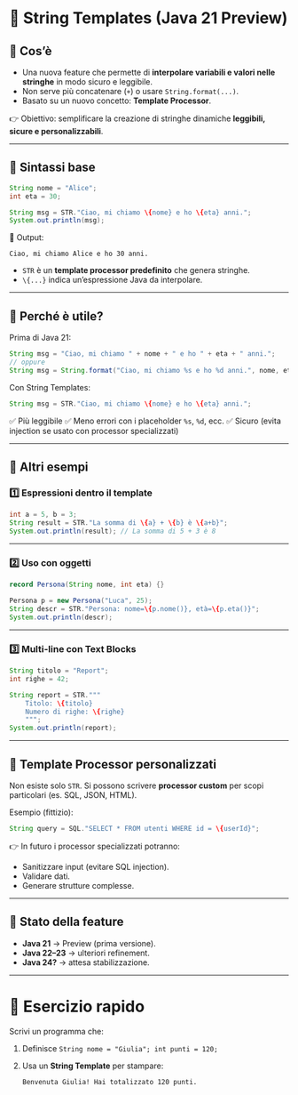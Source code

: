 # 📝 String Templates (Java 21 Preview)

## 🔹 Cos’è

* Una nuova feature che permette di **interpolare variabili e valori nelle stringhe** in modo sicuro e leggibile.
* Non serve più concatenare (`+`) o usare `String.format(...)`.
* Basato su un nuovo concetto: **Template Processor**.

👉 Obiettivo: semplificare la creazione di stringhe dinamiche **leggibili, sicure e personalizzabili**.

---

## 🔹 Sintassi base

```java
String nome = "Alice";
int eta = 30;

String msg = STR."Ciao, mi chiamo \{nome} e ho \{eta} anni.";
System.out.println(msg);
```

📌 Output:

```
Ciao, mi chiamo Alice e ho 30 anni.
```

* `STR` è un **template processor predefinito** che genera stringhe.
* `\{...}` indica un’espressione Java da interpolare.

---

## 🔹 Perché è utile?

Prima di Java 21:

```java
String msg = "Ciao, mi chiamo " + nome + " e ho " + eta + " anni.";
// oppure
String msg = String.format("Ciao, mi chiamo %s e ho %d anni.", nome, eta);
```

Con String Templates:

```java
String msg = STR."Ciao, mi chiamo \{nome} e ho \{eta} anni.";
```

✅ Più leggibile
✅ Meno errori con i placeholder `%s`, `%d`, ecc.
✅ Sicuro (evita injection se usato con processor specializzati)

---

## 🔹 Altri esempi

### 1️⃣ Espressioni dentro il template

```java
int a = 5, b = 3;
String result = STR."La somma di \{a} + \{b} è \{a+b}";
System.out.println(result); // La somma di 5 + 3 è 8
```

---

### 2️⃣ Uso con oggetti

```java
record Persona(String nome, int eta) {}

Persona p = new Persona("Luca", 25);
String descr = STR."Persona: nome=\{p.nome()}, età=\{p.eta()}";
System.out.println(descr);
```

---

### 3️⃣ Multi-line con Text Blocks

```java
String titolo = "Report";
int righe = 42;

String report = STR."""
    Titolo: \{titolo}
    Numero di righe: \{righe}
    """;
System.out.println(report);
```

---

## 🔹 Template Processor personalizzati

Non esiste solo `STR`.
Si possono scrivere **processor custom** per scopi particolari (es. SQL, JSON, HTML).

Esempio (fittizio):

```java
String query = SQL."SELECT * FROM utenti WHERE id = \{userId}";
```

👉 In futuro i processor specializzati potranno:

* Sanitizzare input (evitare SQL injection).
* Validare dati.
* Generare strutture complesse.

---

## 🔹 Stato della feature

* **Java 21** → Preview (prima versione).
* **Java 22–23** → ulteriori refinement.
* **Java 24?** → attesa stabilizzazione.

---

# 🚀 Esercizio rapido

Scrivi un programma che:

1. Definisce `String nome = "Giulia"; int punti = 120;`
2. Usa un **String Template** per stampare:

   ```
   Benvenuta Giulia! Hai totalizzato 120 punti.
   ```

